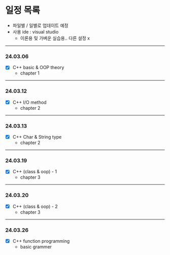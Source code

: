 # **일정 목록**

- 파일별 / 일별로 업데이트 예정
- 사용 ide : visual studio
    - 이론용 및 가벼운 실습용.. 다른 설정 x

___

### 24.03.06

- [x] C++ basic & OOP theory
    - chapter 1

___

### 24.03.12

- [x] C++ I/O method
    - chapter 2

___

### 24.03.13

- [x] C++ Char & String type
    - chapter 2

___

### 24.03.19

- [x] C++ (class & oop) - 1
    - chapter 3

___

### 24.03.20

- [x] C++ (class & oop) - 2
    - chapter 3

___

### 24.03.26

- [x] C++ function programming
    - basic grammer
